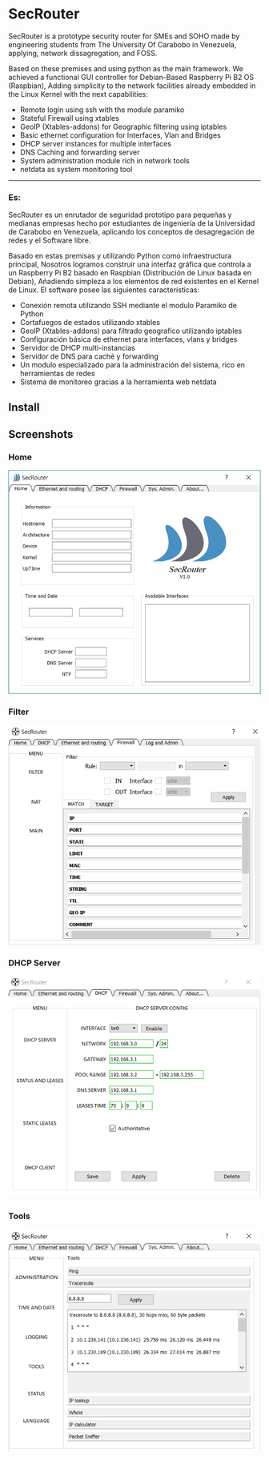 SecRouter
=========

SecRouter is a prototype security router for SMEs and SOHO made by engineering students from The University Of Carabobo in Venezuela, applying, network dissagregation, and FOSS.

Based on these premises and using python as the main framework. We achieved a functional GUI controller for Debian-Based Raspberry Pi B2 OS (Raspbian), Adding simplicity to the network facilities already embedded in the Linux Kernel with the next capabilities:

* Remote login using ssh with the module paramiko
* Stateful Firewall using xtables
* GeoIP (Xtables-addons) for Geographic filtering using iptables
* Basic ethernet configuration for Interfaces, Vlan and Bridges
* DHCP server instances for multiple interfaces
* DNS Caching and forwarding server
* System administration module rich in network tools
* netdata as system monitoring tool

---
### Es:
SecRouter es un enrutador de seguridad prototipo para pequeñas y medianas empresas hecho por estudiantes de ingeniería de la Universidad de Carabobo en Venezuela, aplicando los conceptos de desagregación de redes y el Software libre.

Basado en estas premisas y utilizando Python como infraestructura principal, Nosotros logramos construir una interfaz gráfica que controla a un Raspberry Pi B2 basado en Raspbian (Distribución de Linux basada en Debian), Añadiendo simpleza a los elementos de red existentes en el Kernel de Linux. El software posee las siguientes características:
* Conexión remota utilizando SSH mediante el modulo Paramiko de Python
* Cortafuegos de estados utilizando xtables
* GeoIP (Xtables-addons) para filtrado geografico utilizando iptables
* Configuración básica de ethernet para interfaces, vlans y bridges
* Servidor de DHCP multi-instancias
* Servidor de DNS para caché y forwarding
* Un modulo especializado para la administración del sistema, rico en herramientas de redes
* Sistema de monitoreo gracias a la herramienta web netdata


Install
-------

Screenshots
-----------
### Home
![home](https://raw.githubusercontent.com/dirac1/SecRouter/master/screenshots/home.png)
### Filter
![filter](https://raw.githubusercontent.com/dirac1/SecRouter/master/screenshots/filter.png)
### DHCP Server
![dhcp-server](https://raw.githubusercontent.com/dirac1/SecRouter/master/screenshots/dhcp-server.png)
### Tools
![tools](https://raw.githubusercontent.com/dirac1/SecRouter/master/screenshots/tools.png)
